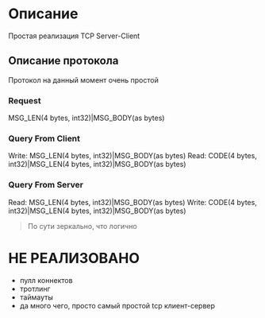 # Описание

Простая реализация TCP Server-Client

## Описание протокола

Протокол на данный момент очень простой

### Request

MSG_LEN(4 bytes, int32)|MSG_BODY(as bytes)

### Query From Client

Write: MSG_LEN(4 bytes, int32)|MSG_BODY(as bytes)
Read: CODE(4 bytes, int32)|MSG_LEN(4 bytes, int32)|MSG_BODY(as bytes)

### Query From Server

Read: MSG_LEN(4 bytes, int32)|MSG_BODY(as bytes)
Write: CODE(4 bytes, int32)|MSG_LEN(4 bytes, int32)|MSG_BODY(as bytes)

> По сути зеркально, что логично

# НЕ РЕАЛИЗОВАНО

- пулл коннектов
- тротлинг
- таймауты
- да много чего, просто самый простой tcp клиент-сервер
